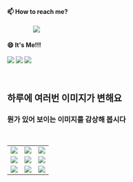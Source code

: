 #### 📫 How to reach me?
<a href="mailto:thquddnr123@gmail.com">
    <img 
        src="https://img.shields.io/badge/Gmail-d14836?style=flat-square&logo=Gmail&logoColor=white&link=mailto:thquddnr123@gmail.com"
        style="height : auto; margin-left : 60px; margin-right : 60px;"/>
</a>

#### 😄 It's Me!!!

<a href="https://cybecho.notion.site/SBU-s-Archives-854ccd3338c2456a867956f26143998a" target="_blank"><img src="https://img.shields.io/badge/Portfolio-303030?style=for-the-badge&logo=Notion&logoColor=white"/></a>
<a href="https://www.instagram.com/junk_warrior_vintage/" target="_blank"><img src="https://img.shields.io/badge/@junk_warrir_vintage-E4405F?style=for-the-badge&logo=Instagram&logoColor=white"/></a>
<a href="https://www.behance.net/thquddnr125654" target="_blank"><img src="https://img.shields.io/badge/Behance-1769FF?style=for-the-badge&logo=Behance&logoColor=white"/></a>

</br>

## 하루에 여러번 이미지가 변해요
### 뭔가 있어 보이는 이미지를 감상해 봅시다

<!--
마크업 바로보기 사이트
https://dillinger.io/ 
-->
 <br/> <table>
<tr>
<td><img src='https://www.random-art.org/img/large/416213.jpg'></td>
<td><img src='https://www.random-art.org/img/large/416586.jpg'></td>
<td><img src='https://www.random-art.org/img/large/417360.jpg'></td>
</tr>
<tr>
<td><img src='https://www.random-art.org/img/large/416976.jpg'></td>
<td><img src='https://www.random-art.org/img/large/416664.jpg'></td>
<td><img src='https://www.random-art.org/img/large/417311.jpg'></td>
</tr>
<tr>
<td><img src='https://www.random-art.org/img/large/417387.jpg'></td>
<td><img src='https://www.random-art.org/img/large/417217.jpg'></td>
<td><img src='https://www.random-art.org/img/large/415523.jpg'></td>
</tr>
</table>
